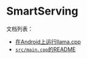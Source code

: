 # SmartServing

文档列表：

- [在Android上运行llama.cpp](doc/llama_cpp_on_android.md)
- [`src/main.cpp`的README](doc/readme_main.md)
